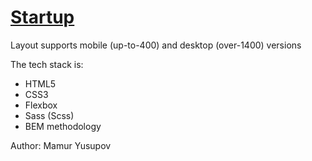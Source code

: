 # <a href="https://mamuryusupov.github.io/Startup/"> Startup </a>
 
 
Layout supports mobile (up-to-400) and desktop (over-1400) versions

The tech stack is:
- HTML5
- CSS3
- Flexbox
- Sass (Scss)
- BEM methodology

Author:
Mamur Yusupov
